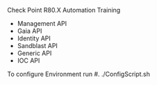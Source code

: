 Check Point R80.X Automation Training
- Management API
- Gaia API
- Identity API
- Sandblast API
- Generic API
- IOC API

To configure Environment run #. ./ConfigScript.sh


